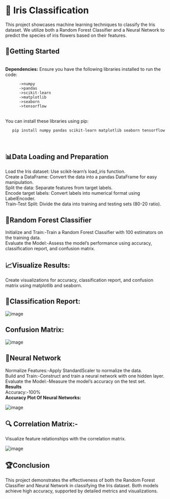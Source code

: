 # 🌸 Iris Classification

This project showcases machine learning techniques to classify the Iris dataset. We utilize both a Random Forest Classifier and a Neural Network to predict the species of iris flowers based on their features.

<h2>🚀Getting Started</h2>
<br>
<b>Dependencies:</b>
Ensure you have the following libraries installed to run the code:

          ->numpy
          ->pandas
          ->scikit-learn
          ->matplotlib
          ->seaborn
          ->tensorflow
<br>          
You can install these libraries using pip:

```bash
   pip install numpy pandas scikit-learn matplotlib seaborn tensorflow
```
<br>
<h2>📊Data Loading and Preparation</h2>
Load the Iris dataset: Use scikit-learn’s load_iris function.
<br>
Create a DataFrame: Convert the data into a pandas DataFrame for easy manipulation.
<br>
Split the data: Separate features from target labels.
<br>
Encode target labels: Convert labels into numerical format using LabelEncoder.
<br>
Train-Test Split: Divide the data into training and testing sets (80-20 ratio).
<br>
<h2>🌲Random Forest Classifier</h2>
Initialize and Train:-Train a Random Forest Classifier with 100 estimators on the training data.
<br>
Evaluate the Model:-Assess the model’s performance using accuracy, classification report, and confusion matrix.
<br>
<h2>📈Visualize Results:</h2>
Create visualizations for accuracy, classification report, and confusion matrix using matplotlib and seaborn.
<br>
<h2>🎯Classification Report:</h2>

![image](https://github.com/user-attachments/assets/72e0174e-58ee-43da-b7f6-0b4a5ace010c)

<h2>Confusion Matrix:</h2>

![image](https://github.com/user-attachments/assets/fa2bc18c-6a68-4579-a05e-dba22c52bcfd)
<br>
<h2>🤖Neural Network</h2>

Normalize Features:-Apply StandardScaler to normalize the data.
<br>
Build and Train:-Construct and train a neural network with one hidden layer.
<br>
Evaluate the Model:-Measure the model’s accuracy on the test set.
<br>
<b>Results</b>
<br>
Accuracy:-100%
<br>
<b>Accuracy Plot Of Neural Networks:</b>
<br>

![image](https://github.com/user-attachments/assets/9e42efc2-f16c-4a87-b990-2a1f27655bc1)
<h2>🔍 Correlation Matrix:-</h2>
Visualize feature relationships with the correlation matrix.

![image](https://github.com/user-attachments/assets/c53243c9-c01f-4e2a-b612-b7217092329e)
<br>
<h2>🏆Conclusion</h2>

This project demonstrates the effectiveness of both the Random Forest Classifier and Neural Network in classifying the Iris dataset. Both models achieve high accuracy, supported by detailed metrics and visualizations.

